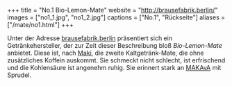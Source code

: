 +++
title = "No.1 Bio-Lemon-Mate"
website = "http://brausefabrik.berlin/"
images = ["no1_1.jpg", "no1_2.jpg"]
captions = ["No.1", "Rückseite"]
aliases = ["/mate/no1.html"]
+++

Unter der Adresse [brausefabrik.berlin](http://brausefabrik.berlin/) präsentiert
sich ein Getränkehersteller, der zur Zeit dieser Beschreibung bloß
_Bio-Lemon-Mate_ anbietet. Diese ist, nach [Maki](/mate/maki.html), die zweite
Kaltgetränk-Mate, die ohne zusätzliches Koffein auskommt. Sie schmeckt nicht
schlecht, ist erfrischend und die Kohlensäure ist angenehm ruhig. Sie erinnert
stark an [MAKAvA](/mate/makava.html) mit Sprudel.
